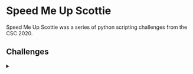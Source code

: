 <H1>Speed Me Up Scottie</H1>
<p></p>
Speed Me Up Scottie was a series of python scripting challenges from the CSC 2020.
<p></p>
<H2>Challenges</H2>
<details>
    <summary></summary>
<details>
    <summary>Speed Me Up Scottie 1</summary>
<p></p>
This program prints the flag, but takes a reeeeeeeeeally long time to do so. Can you rewrite it faster?
<p></p>
<details>
    <summary>Hint</summary>
My calculations say it will take over 100 years on an average PC. My friends version finished in milliseconds!
</details>
<p></p>
Challenge File: <a href="https://drive.google.com/file/d/1oKn3B1gbc7xDdAL-TDqORSh9VagiePQl/view?usp=sharing" rel="nofollow">Google Drive</a>
</details>
<p></p>
<details>
    <summary>Speed Me Up Scottie 2</summary>
<p></p>
This program also prints the flag, but takes a reeeeeeeeeally long time to do so. Can you rewrite it faster?
<p></p>
Challenge File: <a href="https://drive.google.com/file/d/1tHrVEFq4okemG5r28f_brH8anJMzJLRd/view?usp=sharing" rel="nofollow">Google Drive</a>
</details>
</details>